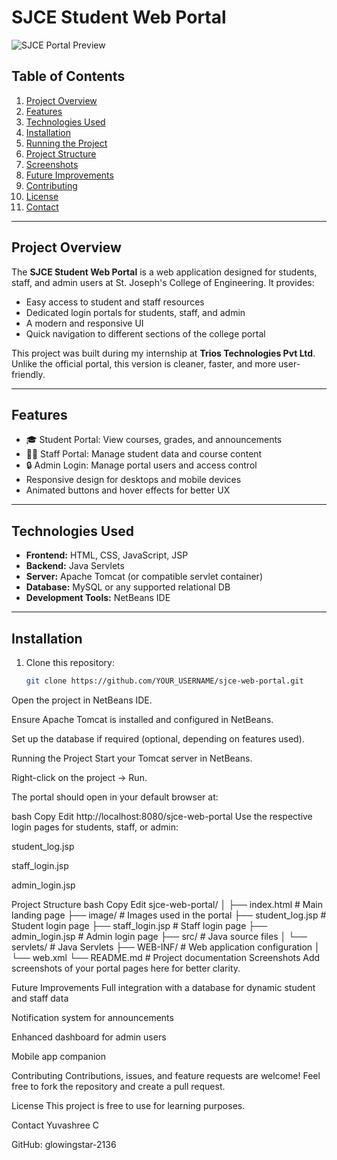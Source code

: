# SJCE Student Web Portal

![SJCE Portal Preview](path-to-screenshot.png)

## Table of Contents
1. [Project Overview](#project-overview)
2. [Features](#features)
3. [Technologies Used](#technologies-used)
4. [Installation](#installation)
5. [Running the Project](#running-the-project)
6. [Project Structure](#project-structure)
7. [Screenshots](#screenshots)
8. [Future Improvements](#future-improvements)
9. [Contributing](#contributing)
10. [License](#license)
11. [Contact](#contact)

---

## Project Overview
The **SJCE Student Web Portal** is a web application designed for students, staff, and admin users at St. Joseph's College of Engineering. It provides:

- Easy access to student and staff resources
- Dedicated login portals for students, staff, and admin
- A modern and responsive UI
- Quick navigation to different sections of the college portal

This project was built during my internship at **Trios Technologies Pvt Ltd**. Unlike the official portal, this version is cleaner, faster, and more user-friendly.  

---

## Features
- 🎓 Student Portal: View courses, grades, and announcements
- 🧑‍🏫 Staff Portal: Manage student data and course content
- 🔒 Admin Login: Manage portal users and access control
- Responsive design for desktops and mobile devices
- Animated buttons and hover effects for better UX

---

## Technologies Used
- **Frontend:** HTML, CSS, JavaScript, JSP
- **Backend:** Java Servlets
- **Server:** Apache Tomcat (or compatible servlet container)
- **Database:** MySQL or any supported relational DB
- **Development Tools:** NetBeans IDE

---

## Installation
1. Clone this repository:
   ```bash
   git clone https://github.com/YOUR_USERNAME/sjce-web-portal.git
Open the project in NetBeans IDE.

Ensure Apache Tomcat is installed and configured in NetBeans.

Set up the database if required (optional, depending on features used).

Running the Project
Start your Tomcat server in NetBeans.

Right-click on the project → Run.

The portal should open in your default browser at:

bash
Copy
Edit
http://localhost:8080/sjce-web-portal
Use the respective login pages for students, staff, or admin:

student_log.jsp

staff_login.jsp

admin_login.jsp

Project Structure
bash
Copy
Edit
sjce-web-portal/
│
├── index.html                # Main landing page
├── image/                    # Images used in the portal
├── student_log.jsp           # Student login page
├── staff_login.jsp           # Staff login page
├── admin_login.jsp           # Admin login page
├── src/                      # Java source files
│   └── servlets/             # Java Servlets
├── WEB-INF/                  # Web application configuration
│   └── web.xml
└── README.md                 # Project documentation
Screenshots
Add screenshots of your portal pages here for better clarity.

Future Improvements
Full integration with a database for dynamic student and staff data

Notification system for announcements

Enhanced dashboard for admin users

Mobile app companion

Contributing
Contributions, issues, and feature requests are welcome! Feel free to fork the repository and create a pull request.

License
This project is free to use for learning purposes.

Contact
Yuvashree C

GitHub: glowingstar-2136
